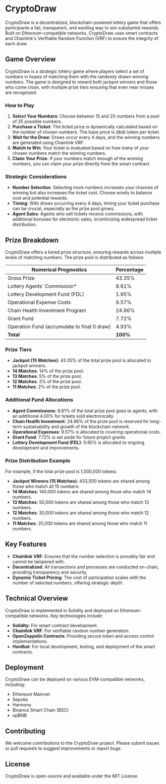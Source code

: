 # CryptoDraw

CryptoDraw is a decentralized, blockchain-powered lottery game that offers participants a fair, transparent, and exciting way to win substantial rewards. Built on Ethereum-compatible networks, CryptoDraw uses smart contracts and Chainlink's Verifiable Random Function (VRF) to ensure the integrity of each draw.

## Game Overview

CryptoDraw is a strategic lottery game where players select a set of numbers in hopes of matching them with the randomly drawn winning numbers. The game is designed to reward both jackpot winners and those who come close, with multiple prize tiers ensuring that even near misses are recognized.

### How to Play

1. **Select Your Numbers**: Choose between 15 and 20 numbers from a pool of 25 possible numbers.
2. **Purchase a Ticket**: The ticket price is dynamically calculated based on the number of chosen numbers. The base price is (tbd) token per ticket.
3. **Wait for the Draw**: Draws occur every 4 days, and the winning numbers are generated using Chainlink VRF.
4. **Match to Win**: Your ticket is evaluated based on how many of your chosen numbers match the winning numbers.
5. **Claim Your Prize**: If your numbers match enough of the winning numbers, you can claim your prize directly from the smart contract.

### Strategic Considerations

- **Number Selection**: Selecting more numbers increases your chances of winning but also increases the ticket cost. Choose wisely to balance cost and potential rewards.
- **Timing**: With draws occurring every 4 days, timing your ticket purchase can be crucial, especially as the prize pool grows.
- **Agent Sales**: Agents who sell tickets receive commissions, with additional bonuses for electronic sales, incentivizing widespread ticket distribution.

## Prize Breakdown

CryptoDraw offers a tiered prize structure, ensuring rewards across multiple levels of matching numbers. The prize pool is distributed as follows:

**Numerical Prognostics** | **Percentage**
--- | ---
Gross Prize | 43.35%
Lottery Agents' Commission* | 8.61%
Lottery Development Fund (FDL) | 1.95%
Operational Expense Costs | 9.57%
Chain Health Investment Program | 24.96%
Grant Fund | 7.72%
Operation Fund (accumulate to final 0 draw) | 4.93%
**Total** | **100%**

### Prize Tiers

- **Jackpot (15 Matches)**: 43.35% of the total prize pool is allocated to jackpot winners.
- **14 Matches**: 14% of the prize pool.
- **13 Matches**: 5% of the prize pool.
- **12 Matches**: 3% of the prize pool.
- **11 Matches**: 2% of the prize pool.

### Additional Fund Allocations

- **Agent Commissions**: 8.61% of the total prize pool goes to agents, with an additional 4.00% for tickets sold electronically.
- **Chain Health Investment**: 24.96% of the prize pool is reserved for long-term sustainability and growth of the blockchain network.
- **Operational Expenses**: 9.57% is allocated to covering operational costs.
- **Grant Fund**: 7.72% is set aside for future project grants.
- **Lottery Development Fund (FDL)**: 0.95% is allocated to ongoing development and improvements.

### Prize Distribution Example

For example, if the total prize pool is 1,000,000 tokens:

- **Jackpot Winners (15 Matches)**: 433,500 tokens are shared among those who match all 15 numbers.
- **14 Matches**: 140,000 tokens are shared among those who match 14 numbers.
- **13 Matches**: 50,000 tokens are shared among those who match 13 numbers.
- **12 Matches**: 30,000 tokens are shared among those who match 12 numbers.
- **11 Matches**: 20,000 tokens are shared among those who match 11 numbers.

## Key Features

- **Chainlink VRF**: Ensures that the number selection is provably fair and cannot be tampered with.
- **Decentralized**: All transactions and processes are conducted on-chain, providing transparency and security.
- **Dynamic Ticket Pricing**: The cost of participation scales with the number of selected numbers, offering strategic depth.

## Technical Overview

CryptoDraw is implemented in Solidity and deployed on Ethereum-compatible networks. Key technologies include:

- **Solidity**: For smart contract development.
- **Chainlink VRF**: For verifiable random number generation.
- **OpenZeppelin Contracts**: Providing secure token and access control implementations.
- **Hardhat**: For local development, testing, and deployment of the smart contracts.

## Deployment

CryptoDraw can be deployed on various EVM-compatible networks, including:

- Ethereum Mainnet
- Sepolia
- Harmony
- Binance Smart Chain (BSC)
- opBNB

## Contributing

We welcome contributions to the CryptoDraw project. Please submit issues or pull requests to suggest improvements or report bugs.

## License

CryptoDraw is open-source and available under the MIT License.
